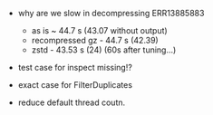 - why are we slow in decompressing ERR13885883
    - as is                 ~ 44.7 s  (43.07 without output)
    - recompressed gz       - 44.7 s (42.39)
    - zstd                  - 43.53 s (24) (60s after tuning...)


- test case for inspect missing!?

    


- exact case for FilterDuplicates


- reduce default thread coutn.
